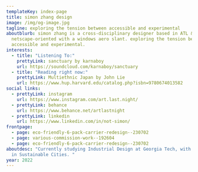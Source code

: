 ```yaml
---
templateKey: index-page
title: simon zhang design
image: /img/og-image.jpg
tagline: exploring the tension between accessible and experimental
aboutblurb: simon zhang is a cross-disciplinary designer based in ATL & SEA —
  netscape-oriented with a windows aero slant. exploring the tension between
  accessible and experimental.
interests:
  - title: "Listening To:"
    prettyLink: sanctuary by karnaboy
    url: https://soundcloud.com/karnaboy/sanctuary
  - title: "Reading right now:"
    prettyLink: Multiethnic Japan by John Lie
    url: https://www.hup.harvard.edu/catalog.php?isbn=9780674013582
social links:
  - prettyLink: instagram
    url: https://www.instagram.com/art.last.night/
  - prettyLink: behance
    url: https://www.behance.net/artlastnight
  - prettyLink: linkedin
    url: https://www.linkedin.com/in/not-simon/
frontpage:
  - page: eco-friendly-6-pack-carrier-redesign--230702
  - page: various-commission-work--192604
  - page: eco-friendly-6-pack-carrier-redesign--230702
aboutdesc: "Currently studying Industrial Design at Georgia Tech, with a minor
  in Sustainable Cities. "
year: 2022
---
```

